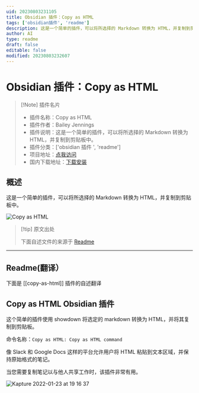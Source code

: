 ```yaml
---
uid: 20230803231105
title: Obsidian 插件：Copy as HTML
tags: ['obsidian插件', 'readme']
description: 这是一个简单的插件，可以将所选择的 Markdown 转换为 HTML，并复制到剪贴板中。
author: AI
type: readme
draft: false
editable: false
modified: 20230803232607
---
```


# Obsidian 插件：Copy as HTML

> [!Note] 插件名片
> - 插件名称：Copy as HTML
> - 插件作者：Bailey Jennings
> - 插件说明：这是一个简单的插件，可以将所选择的 Markdown 转换为 HTML，并复制到剪贴板中。
> - 插件分类：['obsidian 插件 ', 'readme']
> - 项目地址：[点我访问](https://github.com/jenningsb2/copy-as-html)
> - 国内下载地址：[下载安装](https://pkmer.cn/products/plugin/pluginMarket/?copy-as-html)

## 概述

这是一个简单的插件，可以将所选择的 Markdown 转换为 HTML，并复制到剪贴板中。

![Copy as HTML](https://cdn.pkmer.cn/covers/copy-as-html_new.gif!pkmer)

> [!tip] 原文出处
>
>下面自述文件的来源于 [Readme](https://ghproxy.net/https://raw.githubusercontent.com/jenningsb2/copy-as-html/master/README.md)
>

---

## Readme(翻译）

下面是 [[copy-as-html]] 插件的自述翻译

## Copy as HTML Obsidian 插件

这个简单的插件使用 showdown 将选定的 markdown 转换为 HTML，并将其复制到剪贴板。

命令名称：`Copy as HTML: Copy as HTML command`

像 Slack 和 Google Docs 这样的平台允许用户将 HTML 粘贴到文本区域，并保持原始格式的笔记。

当您需要复制笔记以与他人共享工作时，该插件非常有用。

![Kapture 2022-01-23 at 19 16 37](https://user-images.githubusercontent.com/29644050/150704697-ac0b82e3-129b-4d33-a986-90c082ea1b9f.gif)
